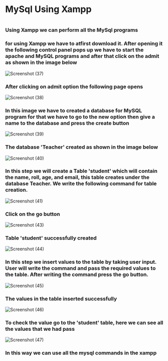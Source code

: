 # MySql Using Xampp
#
#
### Using Xampp we can perform all the MySql programs
### for using Xampp we have to atfirst download it. After opening it the following control panel pops up we have to start the apache and MySQL programs and after that click on the admit as shown in the image below
![Screenshot (37)](https://github.com/user-attachments/assets/d27379c1-3d77-4de4-972f-3c4b7e16f2c2)
### After clicking on admit option the following page opens
![Screenshot (38)](https://github.com/user-attachments/assets/fc05c6ee-c202-4526-a723-3ab036f59ca4)
### In this image we have to created a database for MySQL program for that we have to go to the new option then give a name to the database and press the create button

![Screenshot (39)](https://github.com/user-attachments/assets/f65698c7-2236-4dd4-bb88-8ae510a141cd)
### The database 'Teacher' created as shown in the image below

![Screenshot (40)](https://github.com/user-attachments/assets/fecf007e-210f-425f-a872-0553ad2f81a4)
### In this step we will create a Table 'student' which will contain the name, roll, age, and email, this table creates under the database Teacher. We write the following command for table creation.
![Screenshot (41)](https://github.com/user-attachments/assets/2f139486-011e-4c27-a212-791617c9ff54)
### Click on the go button

![Screenshot (43)](https://github.com/user-attachments/assets/95fa3538-6d61-4348-920b-f3a2db91d28b)
### Table 'student' successfully created
![Screenshot (44)](https://github.com/user-attachments/assets/2be34714-9081-487a-804f-85d68049eca1)
### In this step we insert values to the table by taking user input. User will write the command and pass the required values to the table. After writing the command press the go button.
![Screenshot (45)](https://github.com/user-attachments/assets/70bd830b-5e96-4036-8e34-75f1f7728e6d)
### The values in the table inserted successfully
![Screenshot (46)](https://github.com/user-attachments/assets/f2198206-fa4c-4817-88e3-483f4bb6c106)
### To check the value go to the 'student' table, here we can see all the values that we had pass 
![Screenshot (47)](https://github.com/user-attachments/assets/ea4ae351-4f1b-4d24-b2b8-20e1af563146)
### In this way we can use all the mysql commands in the xampp 
